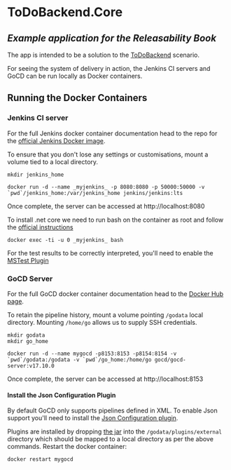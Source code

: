 # ToDoBackend.Core
## _Example application for the Releasability Book_

The app is intended to be a solution to the [ToDoBackend](https://www.todobackend.com) scenario.

For seeing the system of delivery in action, the Jenkins CI servers and GoCD can be run locally as Docker containers.

## Running the Docker Containers

### Jenkins CI server
For the full Jenkins docker container documentation head to the repo for the [official Jenkins Docker image](https://github.com/jenkinsci/docker/blob/master/README.md).

To ensure that you don't lose any settings or customisations, mount a volume tied to a local directory.

    mkdir jenkins_home

    docker run -d --name _myjenkins_ -p 8080:8080 -p 50000:50000 -v `pwd`/jenkins_home:/var/jenkins_home jenkins/jenkins:lts

Once complete, the server can be accessed at http://localhost:8080

To install .net core we need to run bash on the container as root and follow the [official instructions](https://www.microsoft.com/net/core#linuxdebian)

    docker exec -ti -u 0 _myjenkins_ bash

For the test results to be correctly interpreted, you'll need to enable the [MSTest Plugin](https://wiki.jenkins.io/display/JENKINS/MSTest+Plugin)

### GoCD Server
For the full GoCD docker container documentation head to the [Docker Hub page](https://hub.docker.com/r/gocd/gocd-server/).

To retain the pipeline history, mount a volume pointing `/godata` local directory.  Mounting `/home/go` allows us to supply SSH credentials.

    mkdir godata
    mkdir go_home

    docker run -d --name mygocd -p8153:8153 -p8154:8154 -v `pwd`/godata:/godata -v `pwd`/go_home:/home/go gocd/gocd-server:v17.10.0

Once complete, the server can be accessed at http://localhost:8153

#### Install the Json Configuration Plugin
By default GoCD only supports pipelines defined in XML.  To enable Json support you'll need to install the [Json Configuration plugin](https://github.com/tomzo/gocd-json-config-plugin).  

Plugins are installed by dropping [the jar](https://github.com/tomzo/gocd-json-config-plugin/releases) into the `/godata/plugins/external` directory which should be mapped to a local directory as per the above commands.  Restart the docker container:

    docker restart mygocd
